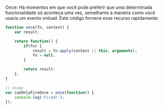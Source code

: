 
Once:
Há momentos em que você pode preferir que uma determinada funcionalidade só aconteça uma vez, semelhante à maneira como você usaria um evento onload. Este código fornece esse recurso rapidamente:

```js
function once(fn, context) { 
	var result;

	return function() { 
		if(fn) {
			result = fn.apply(context || this, arguments);
			fn = null;
		}

		return result;
	};
}

// Usage
var canOnlyFireOnce = once(function() {
	console.log('Fired!');
});
```